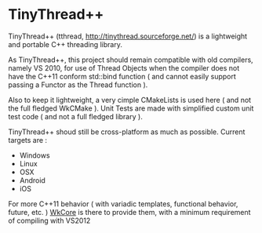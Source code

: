 TinyThread++
=============

TinyThread++ (tthread, http://tinythread.sourceforge.net/) is a lightweight and portable C++ threading library.

As TinyThread++, this project should remain compatible with old compilers, namely VS 2010, for use of Thread Objects when the compiler does not have the C++11 conform std::bind function ( and cannot easily support passing a Functor as the Thread function ).

Also to keep it lightweight, a very cimple CMakeLists is used here ( and not the full fledged WkCMake ).
Unit Tests are made with simplified custom unit test code ( and not a full fledged library ).

TinyThread++ shoud still be cross-platform as much as possible. Current targets are :

- Windows
- Linux
- OSX
- Android
- iOS

For more C++11 behavior ( with variadic templates, functional behavior, future, etc. ) [WkCore](https://github.com/asmodehn/WkCore) is there to provide them, with a minimum requirement of compiling with VS2012
